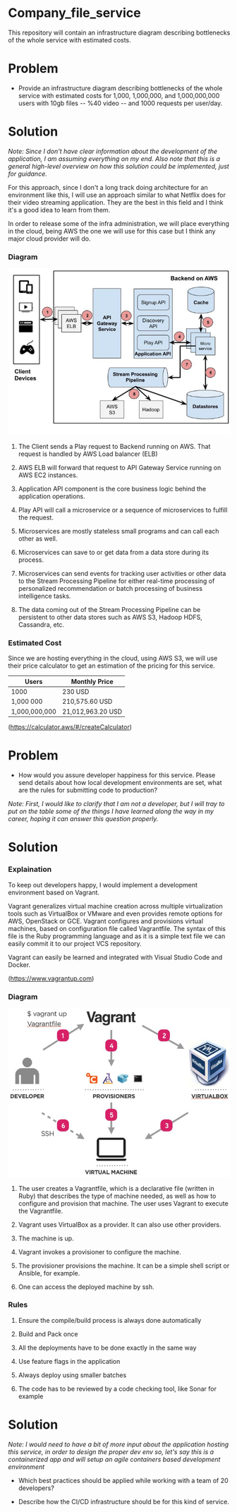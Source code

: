 # Company_file_service
This repository will contain an infrastructure diagram describing bottlenecks of the whole service with estimated costs.

# Problem
- Provide an infrastructure diagram describing bottlenecks of the whole service with estimated costs for 1,000, 1,000,000, and 1,000,000,000 users with 10gb files -- %40 video -- and 1000 requests per user/day.

# Solution
*Note: Since I don't have clear information about the development of the application, I am assuming everything on my end. Also note that this is a general high-level overview on how this solution could be implemented, just for guidance.*

For this approach, since I don't a long track doing architecture for an environment like this, I will use an approach similar to what Netflix does for their video streaming application. They are the best in this field and I think it's a good idea to learn from them.

In order to release some of the infra administration, we will place everything in the cloud, being AWS the one we will use for this case but I think any major cloud provider will do.

### Diagram

![Diagram](infrastructure.jpg)

1. The Client sends a Play request to Backend running on AWS. That request is handled by AWS Load balancer (ELB)

2. AWS ELB will forward that request to API Gateway Service running on AWS EC2 instances. 

3. Application API component is the core business logic behind the application operations.

4. Play API will call a microservice or a sequence of microservices to fulfill the request.

5. Microservices are mostly stateless small programs and can call each other as well.

6. Microservices can save to or get data from a data store during its process.

7. Microservices can send events for tracking user activities or other data to the Stream Processing Pipeline for either real-time processing of personalized recommendation or batch processing of business intelligence tasks.

8. The data coming out of the Stream Processing Pipeline can be persistent to other data stores such as AWS S3, Hadoop HDFS, Cassandra, etc.


### Estimated Cost

Since we are hosting everything in the cloud, using AWS S3, we will use their price calculator to get an estimation of the pricing for this service.

Users         | Monthly Price     |
------------- | ------------------|
1000          | 230 USD           |
1,000 000     | 210,575.60 USD    |
1,000,000,000 | 21,012,963.20 USD |

(https://calculator.aws/#/createCalculator)


# Problem
- How would you assure developer happiness for this service. Please send details about how local development environments are set, what are the rules for submitting code to
production?

*Note: First, I would like to clarify that I am not a developer, but I will tray to put on the table some of the things I have learned along the way in my career, hoping it can answer this question properly.*

# Solution

### Explaination
To keep out developers happy, I would implement a development environment based on Vagrant.

Vagrant generalizes virtual machine creation across multiple virtualization tools such as VirtualBox or VMware and even provides remote options for AWS, OpenStack or GCE. Vagrant configures and provisions virtual machines, based on configuration file called Vagrantfile. The syntax of this file is the Ruby programming language and as it is a simple text file we can easily commit it to our project VCS repository. 

Vagrant can easily be learned and integrated with Visual Studio Code and Docker.

(https://www.vagrantup.com)

### Diagram

![Vagrant](vagrant.png)

1. The user creates a Vagrantfile, which is a declarative file (written in Ruby) that describes the type of machine needed, as well as how to configure and provision that machine. The user uses Vagrant to execute the Vagrantfile.

2. Vagrant uses VirtualBox as a provider. It can also use other providers.

3. The machine is up.

4. Vagrant invokes a provisioner to configure the machine.

5. The provisioner provisions the machine. It can be a simple shell script or Ansible, for example.

6. One can access the deployed machine by ssh.

### Rules

1. Ensure the compile/build process is always done automatically 

2. Build and Pack once

3. All the deployments have to be done exactly in the same way

4. Use feature flags in the application

5. Always deploy using smaller batches

6. The code has to be reviewed by a code checking tool, like Sonar for example

# Solution
*Note: I would need to have a bit of more input about the application hosting this service, in order to design the proper dev env so, let's say this is a containerized app and will setup an agile containers based development environment*

- Which best practices should be applied while working with a team of 20 developers?

- Describe how the CI/CD infrastructure should be for this kind of service.
